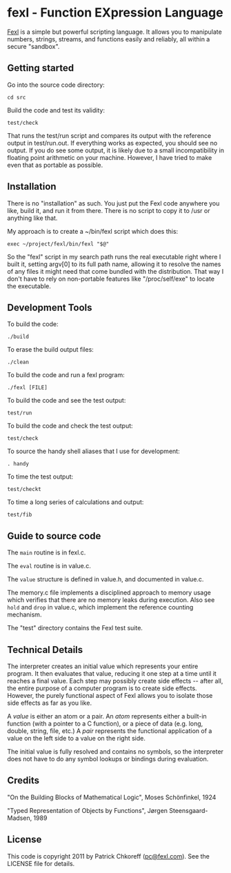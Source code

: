 fexl - Function EXpression Language
===================================

[Fexl](http://fexl.com) is a simple but powerful scripting language.  It allows
you to manipulate numbers, strings, streams, and functions easily and reliably,
all within a secure "sandbox".

Getting started
---------------

Go into the source code directory:

	cd src

Build the code and test its validity:

	test/check

That runs the test/run script and compares its output with the reference output
in test/run.out.  If everything works as expected, you should see no output.
If you do see some output, it is likely due to a small incompatibility in
floating point arithmetic on your machine.  However, I have tried to make even
that as portable as possible.

Installation
------------

There is no "installation" as such.  You just put the Fexl code anywhere you
like, build it, and run it from there.  There is no script to copy it to /usr
or anything like that.

My approach is to create a ~/bin/fexl script which does this:

	exec ~/project/fexl/bin/fexl "$@"

So the "fexl" script in my search path runs the real executable right where I
built it, setting argv[0] to its full path name, allowing it to resolve the
names of any files it might need that come bundled with the distribution.  That
way I don't have to rely on non-portable features like "/proc/self/exe" to
locate the executable.

Development Tools
-----------------

To build the code:

	./build

To erase the build output files:

	./clean

To build the code and run a fexl program:

	./fexl [FILE]

To build the code and see the test output:

	test/run

To build the code and check the test output:

	test/check

To source the handy shell aliases that I use for development:

	. handy

To time the test output:

	test/checkt

To time a long series of calculations and output:

	test/fib

Guide to source code
--------------------

The `main` routine is in fexl.c.

The `eval` routine is in value.c.

The `value` structure is defined in value.h, and documented in value.c.

The memory.c file implements a disciplined approach to memory usage which
verifies that there are no memory leaks during execution.  Also see `hold`
and `drop` in value.c, which implement the reference counting mechanism.

The "test" directory contains the Fexl test suite.

Technical Details
-----------------

The interpreter creates an initial value which represents your entire program.
It then evaluates that value, reducing it one step at a time until it reaches a
final value.  Each step may possibly create side effects -- after all, the
entire purpose of a computer program is to create side effects.  However, the
purely functional aspect of Fexl allows you to isolate those side effects as
far as you like.

A *value* is either an atom or a pair.  An *atom* represents either a built-in
function (with a pointer to a C function), or a piece of data (e.g. long,
double, string, file, etc.)  A *pair* represents the functional application of
a value on the left side to a value on the right side.

The initial value is fully resolved and contains no symbols, so the interpreter
does not have to do any symbol lookups or bindings during evaluation.

Credits
-------

"On the Building Blocks of Mathematical Logic", Moses Schönfinkel, 1924

"Typed Representation of Objects by Functions", Jørgen Steensgaard-Madsen, 1989

License
-------
This code is copyright 2011 by Patrick Chkoreff (pc@fexl.com).
See the LICENSE file for details.
